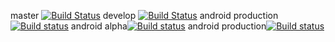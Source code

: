 master [![Build Status](https://travis-ci.com/TransportSystems2/Frontend.svg?branch=develop)](https://travis-ci.com/TransportSystems2/Frontend)
 develop [![Build Status](https://travis-ci.com/TransportSystems2/Frontend.svg?branch=master)](https://travis-ci.com/TransportSystems2/Frontend)
android production[![Build status](https://build.appcenter.ms/v0.1/apps/b0b8143d-f8e0-4288-87ad-78bb837d1733/branches/master/badge)](https://appcenter.ms)
android alpha[![Build status](https://build.appcenter.ms/v0.1/apps/b0b8143d-f8e0-4288-87ad-78bb837d1733/branches/develop/badge)](https://appcenter.ms)
android production[![Build status](https://build.appcenter.ms/v0.1/apps/b0b8143d-f8e0-4288-87ad-78bb837d1733/branches/master/badge)](https://appcenter.ms)
